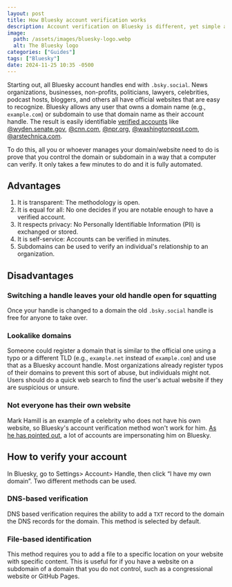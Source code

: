 ```yaml
---
layout: post
title: How Bluesky account verification works
description: Account verification on Bluesky is different, yet simple and transparent
image:
  path: /assets/images/bluesky-logo.webp
  alt: The Bluesky logo
categories: ["Guides"]
tags: ["Bluesky"]
date: 2024-11-25 10:35 -0500
---
```


Starting out, all Bluesky account handles end with `.bsky.social`. News organizations, businesses, non-profits, politicians, lawyers, celebrities, podcast hosts, bloggers, and others all have official websites that are easy to recognize. Bluesky allows any user that owns a domain name (e.g., `example.com`) or subdomain to use that domain name as their account handle. The result is easily identifiable [verified accounts](https://bsky.social/about/blog/4-28-2023-domain-handle-tutorial) like [@wyden.senate.gov](https://bsky.app/profile/wyden.senate.gov), [@cnn.com](https://bsky.app/profile/cn.com), [@npr.org](https://bsky.app/profile/npr.org), [@washingtonpost.com](https://bsky.app/profile/washingtonpost.com), [@arstechnica.com](https://bsky.app/profile/arstechnicia.com).

To do this, all you or whoever manages your domain/website need to do is prove that you control the domain or subdomain in a way that a computer can verify. It only takes a few minutes to do and it is fully automated.

## Advantages

1. It is transparent: The methodology is open.
2. It is equal for all: No one decides if you are notable enough to have a verified account.
3. It respects privacy: No Personally Identifiable Information (PII) is exchanged or stored.
4. It is self-service: Accounts can be verified in minutes.
5. Subdomains can be used to verify an individual's relationship to an organization.

## Disadvantages

### Switching a handle leaves your old handle open for squatting

Once your handle is changed to a domain the old `.bsky.social` handle is free for anyone to take over.

### Lookalike domains

Someone could register a domain that is similar to the official one using a typo or a different TLD (e.g., `example.net` instead of `example.com`) and use that as a Bluesky account handle. Most organizations already register typos of their domains to prevent this sort of abuse, but individuals might not. Users should do a quick web search to find the user's actual website if they are suspicious or unsure.

### Not everyone has their own website

Mark Hamill is an example of a celebrity who does not have his own website, so Bluesky's account verification method won't work for him. [As he has pointed out](https://bsky.app/profile/markhamillofficial.bsky.social/post/3lbpyd7qbkc2z), a lot of accounts are impersonating him on Bluesky.

## How to verify your account

In Bluesky, go to Settings> Account> Handle, then click “I have my own domain”. Two different methods can be used.

### DNS-based verification

DNS based verification requires the ability to add a `TXT` record to the domain the DNS records for the domain. This method is selected by default.

### File-based identification

This method requires you to add a file to a specific location on your website with specific content. This is useful for if you have a website on a subdomain of a domain that you do not control, such as a congressional website or GitHub Pages.
